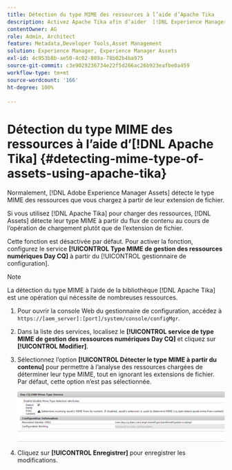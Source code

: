 ```yaml
---
title: Détection du type MIME des ressources à l’aide d’Apache Tika
description: Activez Apache Tika afin d’aider  [!DNL Experience Manager Assets]  à détecter le type MIME des ressources à partir du flux de contenu pendant l’opération de chargement au lieu de l’extension de fichier.
contentOwner: AG
role: Admin, Architect
feature: Metadata,Developer Tools,Asset Management
solution: Experience Manager, Experience Manager Assets
exl-id: 4c953b8b-ae50-4c02-889a-78b02b4ba975
source-git-commit: c3e9029236734e22f5d266ac26b923eafbe0a459
workflow-type: tm+mt
source-wordcount: '166'
ht-degree: 100%

---
```


# Détection du type MIME des ressources à l’aide d’[!DNL Apache Tika] {#detecting-mime-type-of-assets-using-apache-tika}

Normalement, [!DNL Adobe Experience Manager Assets] détecte le type MIME des ressources que vous chargez à partir de leur extension de fichier.

Si vous utilisez [!DNL Apache Tika] pour charger des ressources, [!DNL Assets] détecte leur type MIME à partir du flux de contenu au cours de l’opération de chargement plutôt que de l’extension de fichier.

Cette fonction est désactivée par défaut. Pour activer la fonction, configurez le service **[!UICONTROL Type MIME de gestion des ressources numériques Day CQ]** à partir du [!UICONTROL gestionnaire de configuration].

>[!NOTE]
>
>La détection du type MIME à l’aide de la bibliothèque [!DNL Apache Tika] est une opération qui nécessite de nombreuses ressources.

1. Pour ouvrir la console Web du gestionnaire de configuration, accédez à `https://[aem_server]:[port]/system/console/configMgr`.

1. Dans la liste des services, localisez le **[!UICONTROL service de type MIME de gestion des ressources numériques Day CQ]** et cliquez sur **[!UICONTROL Modifier]**.

1. Sélectionnez l’option **[!UICONTROL Détecter le type MIME à partir du contenu]** pour permettre à l’analyse des ressources chargées de déterminer leur type MIME, tout en ignorant les extensions de fichier. Par défaut, cette option n’est pas sélectionnée.

   ![chlimage_1-333](assets/chlimage_1-333.png)

1. Cliquez sur **[!UICONTROL Enregistrer]** pour enregistrer les modifications.
